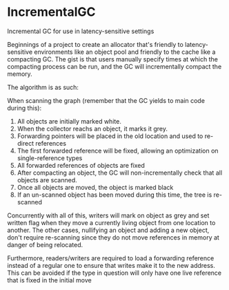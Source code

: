 # IncrementalGC
Incremental GC for use in latency-sensitive settings

Beginnings of a project to create an allocator that's friendly to latency-sensitive environments
like an object pool and friendly to the cache like a compacting GC.
The gist is that users manually specify times at which the compacting process can be run,
and the GC will incrementally compact the memory.

The algorithm is as such:

When scanning the graph (remember that the GC yields to main code during this):
  
  1. All objects are initially marked white.
  2. When the collector reachs an object, it marks it grey.
  3. Forwarding pointers will be placed in the old location and used to re-direct references
  4. The first forwarded reference will be fixed, allowing an optimization on single-reference types
  5. All forwarded references of objects are fixed
  5. After compacting an object, the GC will non-incrementally check that all objects are scanned.
  6. Once all objects are moved, the object is marked black
  7. If an un-scanned object has been moved during this time, the tree is re-scanned
  
Concurrently with all of this, writers will mark on object as grey
and set written flag when they move a currently living object
from one location to another. The other cases, nullifying an object
and adding a new object, don't require re-scanning since they do not
move references in memory at danger of being relocated.

Furthermore, readers/writers are required to load a forwarding reference
instead of a regular one to ensure that writes make it to the new address.
This can be avoided if the type in question will only have one live reference
that is fixed in the initial move

